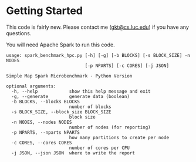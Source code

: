 # Getting Started

This code is fairly new. Please contact me (gkt@cs.luc.edu) if you have any questions.

You will need Apache Spark to run this code.

```shell
usage: spark_benchmark_hpc.py [-h] [-g] [-b BLOCKS] [-s BLOCK_SIZE] -n NODES
                              [-p NPARTS] [-c CORES] [-j JSON]

Simple Map Spark Microbenchmark - Python Version

optional arguments:
  -h, --help            show this help message and exit
  -g, --generate        generate data (boolean)
  -b BLOCKS, --blocks BLOCKS
                        number of blocks
  -s BLOCK_SIZE, --block_size BLOCK_SIZE
                        block size
  -n NODES, --nodes NODES
                        number of nodes (for reporting)
  -p NPARTS, --nparts NPARTS
                        how many partitions to create per node
  -c CORES, --cores CORES
                        number of cores per CPU
  -j JSON, --json JSON  where to write the report
```


